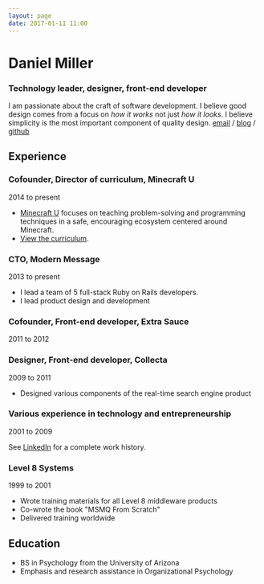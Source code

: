 ```yaml
---
layout: page
date: 2017-01-11 11:00
---
```


# Daniel Miller

### Technology leader, designer, front-end developer

I am passionate about the craft of software development. I believe good design comes from a focus on _how it works_ not just _how it looks_. I believe simplicity is the most important component of quality design. [email](mailto:dealingwith@gmail.com) / [blog](http://danielsjourney.com) / [github](https://github.com/dealingwith)

## Experience

### Cofounder, Director of curriculum, Minecraft U
2014 to present

- [Minecraft U](http://minecraftu.org/) focuses on teaching problem-solving and programming techniques in a safe, encouraging ecosystem centered around Minecraft.
- [View the curriculum](https://github.com/MinecraftU/mcu-curriculum).

### CTO, Modern Message
2013 to present

- I lead a team of 5 full-stack Ruby on Rails developers.
- I lead product design and development

### Cofounder, Front-end developer, Extra Sauce
2011 to 2012

### Designer, Front-end developer, Collecta
2009 to 2011

- Designed various components of the real-time search engine product

### Various experience in technology and entrepreneurship
2001 to 2009

See [LinkedIn](https://www.linkedin.com/in/dealingwith) for a complete work history.

### Level 8 Systems
1999 to 2001

- Wrote training materials for all Level 8 middleware products
- Co-wrote the book "MSMQ From Scratch"
- Delivered training worldwide

## Education

- BS in Psychology from the University of Arizona
- Emphasis and research assistance in Organizational Psychology
